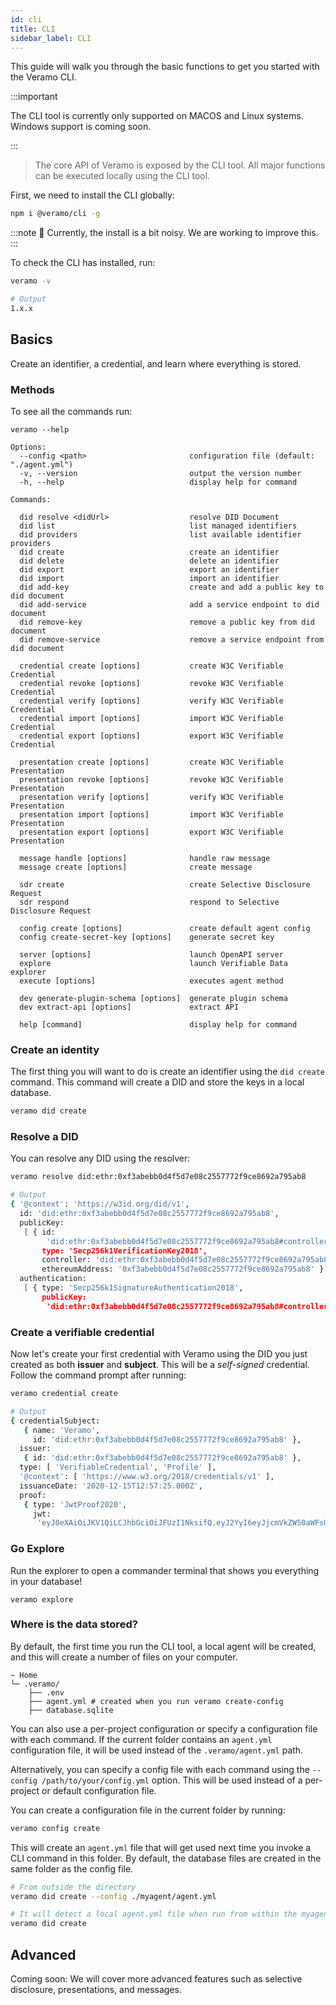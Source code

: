 ```yaml
---
id: cli
title: CLI
sidebar_label: CLI
---
```


This guide will walk you through the basic functions to get you started with the Veramo CLI.

:::important

The CLI tool is currently only supported on MACOS and Linux systems. Windows support is coming soon.

:::

> The core API of Veramo is exposed by the CLI tool. All major functions can be executed locally using the CLI tool.

First, we need to install the CLI globally:

```bash
npm i @veramo/cli -g
```

:::note
:hear_no_evil: Currently, the install is a bit noisy. We are working to improve this.
:::

To check the CLI has installed, run:

```bash
veramo -v

# Output
1.x.x
```

## Basics

Create an identifier, a credential, and learn where everything is stored.

### Methods

To see all the commands run:

```
veramo --help

Options:
  --config <path>                       configuration file (default: "./agent.yml")
  -v, --version                         output the version number
  -h, --help                            display help for command

Commands:

  did resolve <didUrl>                  resolve DID Document
  did list                              list managed identifiers
  did providers                         list available identifier providers
  did create                            create an identifier
  did delete                            delete an identifier
  did export                            export an identifier
  did import                            import an identifier
  did add-key                           create and add a public key to did document
  did add-service                       add a service endpoint to did document
  did remove-key                        remove a public key from did document
  did remove-service                    remove a service endpoint from did document

  credential create [options]           create W3C Verifiable Credential
  credential revoke [options]           revoke W3C Verifiable Credential
  credential verify [options]           verify W3C Verifiable Credential
  credential import [options]           import W3C Verifiable Credential
  credential export [options]           export W3C Verifiable Credential

  presentation create [options]         create W3C Verifiable Presentation
  presentation revoke [options]         revoke W3C Verifiable Presentation
  presentation verify [options]         verify W3C Verifiable Presentation
  presentation import [options]         import W3C Verifiable Presentation
  presentation export [options]         export W3C Verifiable Presentation

  message handle [options]              handle raw message
  message create [options]              create message

  sdr create                            create Selective Disclosure Request
  sdr respond                           respond to Selective Disclosure Request

  config create [options]               create default agent config
  config create-secret-key [options]    generate secret key

  server [options]                      launch OpenAPI server
  explore                               launch Verifiable Data explorer
  execute [options]                     executes agent method

  dev generate-plugin-schema [options]  generate plugin schema
  dev extract-api [options]             extract API

  help [command]                        display help for command

```

### Create an identity

The first thing you will want to do is create an identifier using the `did create` command. This command will create a DID and store the keys in a local database.

```bash
veramo did create
```

### Resolve a DID

You can resolve any DID using the resolver:

```bash
veramo resolve did:ethr:0xf3abebb0d4f5d7e08c2557772f9ce8692a795ab8

# Output
{ '@context': 'https://w3id.org/did/v1',
  id: 'did:ethr:0xf3abebb0d4f5d7e08c2557772f9ce8692a795ab8',
  publicKey:
   [ { id:
        'did:ethr:0xf3abebb0d4f5d7e08c2557772f9ce8692a795ab8#controller',
       type: 'Secp256k1VerificationKey2018',
       controller: 'did:ethr:0xf3abebb0d4f5d7e08c2557772f9ce8692a795ab8',
       ethereumAddress: '0xf3abebb0d4f5d7e08c2557772f9ce8692a795ab8' } ],
  authentication:
   [ { type: 'Secp256k1SignatureAuthentication2018',
       publicKey:
        'did:ethr:0xf3abebb0d4f5d7e08c2557772f9ce8692a795ab8#controller' } ] }
```

### Create a verifiable credential

Now let's create your first credential with Veramo using the DID you just created as both **issuer** and **subject**. This will be a _self-signed_ credential. Follow the command prompt after running:

```bash
veramo credential create

# Output
{ credentialSubject:
   { name: 'Veramo',
     id: 'did:ethr:0xf3abebb0d4f5d7e08c2557772f9ce8692a795ab8' },
  issuer:
   { id: 'did:ethr:0xf3abebb0d4f5d7e08c2557772f9ce8692a795ab8' },
  type: [ 'VerifiableCredential', 'Profile' ],
  '@context': [ 'https://www.w3.org/2018/credentials/v1' ],
  issuanceDate: '2020-12-15T12:57:25.000Z',
  proof:
   { type: 'JwtProof2020',
     jwt:
      'eyJ0eXAiOiJKV1QiLCJhbGciOiJFUzI1NksifQ.eyJ2YyI6eyJjcmVkZW50aWFsU3ViamVjdCI6eyJuYW1lIjoiVmVyYW1vIn0sIkBjb250ZXh0IjpbImh0dHBzOi8vd3d3LnczLm9yZy8yMDE4L2NyZWRlbnRpYWxzL3YxIl0sInR5cGUiOlsiVmVyaWZpYWJsZUNyZWRlbnRpYWwiLCJQcm9maWxlIl19LCJzdWIiOiJkaWQ6ZXRocjoweGYzYWJlYmIwZDRmNWQ3ZTA4YzI1NTc3NzJmOWNlODY5MmE3OTVhYjgiLCJuYmYiOjE2MDgwMzcwNDUsImlzcyI6ImRpZDpldGhyOjB4ZjNhYmViYjBkNGY1ZDdlMDhjMjU1Nzc3MmY5Y2U4NjkyYTc5NWFiOCJ9.X8UCc-wU2nt3BDvXKp3TT2syb4Gl7_F2IVSZNo_NIcihY8xloQBkhnezsBpTDJkfcRBfKwuEb9yPqGjZGmVpWQ' } }

```

### Go Explore

Run the explorer to open a commander terminal that shows you everything in your database!

```
veramo explore
```

### Where is the data stored?

By default, the first time you run the CLI tool, a local agent will be created, and this will create a number of files on your computer.

```
~ Home
└─ .veramo/
    ├── .env
    ├── agent.yml # created when you run veramo create-config
    ├── database.sqlite
```

You can also use a per-project configuration or specify a configuration file with each command.
If the current folder contains an `agent.yml` configuration file, it will be used instead of the `.veramo/agent.yml` path.

Alternatively, you can specify a config file with each command using the `--config /path/to/your/config.yml` option. This will be used instead of a per-project or default configuration file.

You can create a configuration file in the current folder by running:

```bash
veramo config create
```

This will create an `agent.yml` file that will get used next time you invoke a CLI command in this folder.
By default, the database files are created in the same folder as the config file.

```bash
# From outside the directory
veramo did create --config ./myagent/agent.yml

# It will detect a local agent.yml file when run from within the myagent directory
veramo did create
```

## Advanced

Coming soon: We will cover more advanced features such as selective disclosure, presentations, and messages.

